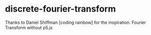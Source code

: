 # discrete-fourier-transform

Thanks to Daniel Shiffman [coding rainbow] for the inspiration.
Fourier Transform without p5.js
 